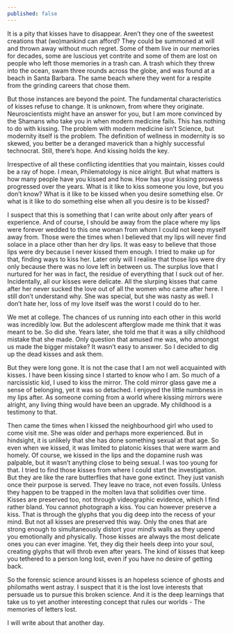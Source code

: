 ```yaml
---
published: false
---
```

It is a pity that kisses have to disappear. Aren’t they one of the sweetest creations that (wo)mankind can afford? They could be summoned at will and thrown away without much regret. Some of them live in our memories for decades, some are luscious yet contrite and some of them are lost on people who left those memories in a trash can. A trash which they threw into the ocean, swam three rounds across the globe, and was found at a beach in Santa Barbara. The same beach where they went for a respite from the grinding careers that chose them. 

But those instances are beyond the point. The fundamental characteristics of kisses refuse to change. It is unknown, from where they originate. Neuroscientists might have an answer for you, but I am more convinced by the Shamans who take you in when modern medicine fails. This has nothing to do with kissing. The problem with modern medicine isn’t Science, but modernity itself is the problem. The definition of wellness in modernity is so skewed, you better be a deranged maverick than a highly successful technocrat. Still, there’s hope. And kissing holds the key.

Irrespective of all these conflicting identities that you maintain, kisses could be a ray of hope. I mean, Philematology is nice alright. But what matters is how many people have you kissed and how. How has your kissing prowess progressed over the years. What is it like to kiss someone you love, but you don’t know? What is it like to be kissed when you desire something else. Or what is it like to do something else when all you desire is to be kissed? 

I suspect that this is something that I can write about only after years of experience. And of course, I should be away from the place where my lips were forever wedded to this one woman from whom I could not keep myself away from. Those were the times when I believed that my lips will never find solace in a place other than her dry lips. It was easy to believe that those lips were dry because I never kissed them enough. I tried to make up for that, finding ways to kiss her. Later only will I realise that those lips were dry only because there was no love left in between us. The surplus love that I nurtured for her was in fact, the residue of everything that I suck out of her. Incidentally, all our kisses were delicate. All the slurping kisses that came after her never sucked the love out of all the women who came after here. I still don’t understand why. She was special, but she was nasty as well. I don’t hate her, loss of my love itself was the worst I could do to her. 

We met at college. The chances of us running into each other in this world was incredibly low. But the adolescent afterglow made me think that it was meant to be. So did she. Years later, she told me that it was a silly childhood mistake that she made. Only question that amused me was, who amongst us made the bigger mistake? It wasn’t easy to answer. So I decided to dig up the dead kisses and ask them. 

But they were long gone. It is not the case that I am not well acquainted with kisses. I have been kissing since I started to know who I am. So much of a narcissistic kid, I used to kiss the mirror. The cold mirror glass gave me a sense of belonging, yet it was so detached. I enjoyed the little numbness in my lips after. As someone coming from a world where kissing mirrors were alright, any living thing would have been an upgrade. My childhood is a testimony to that. 

Then came the times when I kissed the neighbourhood girl who used to come visit me. She was older and perhaps more experienced. But in hindsight, it is unlikely that she has done something sexual at that age. So even when we kissed, it was limited to platonic kisses that were warm and homely. Of course, we kissed in the lips and the dopamine rush was palpable, but it wasn’t anything close to being sexual. I was too young for that. I tried to find those kisses from where I could start the investigation. But they are like the rare butterflies that have gone extinct. They just vanish once their purpose is served. They leave no trace, not even fossils. Unless they happen to be trapped in the molten lava that solidifies over time. Kisses are preserved too, not through videographic evidence, which I find rather bland. You cannot photograph a kiss. You can however preserve a kiss. That is through the glyphs that you dig deep into the recess of your mind. But not all kisses are preserved this way. Only the ones that are strong enough to simultaneously distort your mind’s walls as they upend you emotionally and physically. Those kisses are always the most delicate ones you can ever imagine. Yet, they dig their heels deep into your soul, creating glyphs that will throb even after years. The kind of kisses that keep you tethered to a person long lost, even if you have no desire of getting back. 

So the forensic science around kisses is an hopeless science of ghosts and philomaths went astray. I suspect that it is the lost love interests that persuade us to pursue this broken science. And it is the deep learnings that take us to yet another interesting concept that rules our worlds - The memories of letters lost. 

I will write about that another day. 
